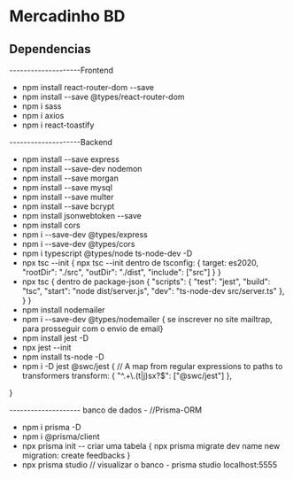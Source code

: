# Mercadinho BD

## Dependencias

--------------------Frontend

- npm install react-router-dom --save
- npm install --save @types/react-router-dom
- npm i sass
- npm i axios
- npm i react-toastify

--------------------Backend
- npm install --save express
- npm install --save-dev nodemon
- npm install --save morgan
- npm install --save mysql
- npm install --save multer
- npm install --save bcrypt
- npm install jsonwebtoken --save
- npm install cors
- npm i --save-dev @types/express
- npm i --save-dev @types/cors
- npm i typescript @types/node ts-node-dev -D
- npx tsc --init {
    npx tsc --init dentro de tsconfig: { target: es2020, "rootDir": "./src", "outDir": "./dist", "include": ["src"] }
}
- npx tsc {
    dentro de package-json { "scripts": { "test": "jest", "build": "tsc", "start": "node dist/server.js", "dev": "ts-node-dev src/server.ts" }, }
}
- npm install nodemailer
- npm i --save-dev @types/nodemailer { se inscrever no site mailtrap, para prosseguir com o envio de email}
- npm install jest -D
- npx jest --init
- npm install ts-node -D
- npm i -D jest @swc/jest {
    // A map from regular expressions to paths to transformers
   transform: {
     "^.+\\.(t|j)sx?$": ["@swc/jest"]
   },

}

-------------------- banco de dados - //Prisma-ORM

- npm i prisma -D
- npm i @prisma/client
- npx prisma init -- criar uma tabela { npx prisma migrate dev name new migration: create feedbacks }
- npx prisma studio // visualizar o banco - prisma studio localhost:5555








